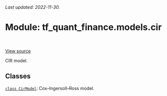 <!--
This file is generated by a tool. Do not edit directly.
For open-source contributions the docs will be updated automatically.
-->

*Last updated: 2022-11-30.*

<div itemscope itemtype="http://developers.google.com/ReferenceObject">
<meta itemprop="name" content="tf_quant_finance.models.cir" />
<meta itemprop="path" content="Stable" />
</div>

# Module: tf_quant_finance.models.cir

<!-- Insert buttons and diff -->

<table class="tfo-notebook-buttons tfo-api" align="left">
</table>

<a target="_blank" href="https://github.com/google/tf-quant-finance/blob/master/tf_quant_finance/models/cir/__init__.py">View source</a>



CIR model.



## Classes

[`class CirModel`](../../tf_quant_finance/models/cir/CirModel.md): Cox–Ingersoll–Ross model.

